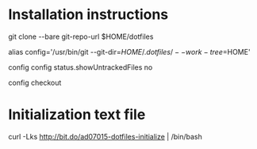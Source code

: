 # Installation instructions

git clone --bare git-repo-url $HOME/dotfiles

alias config='/usr/bin/git --git-dir=$HOME/.dotfiles/ --work-tree=$HOME'

config config status.showUntrackedFiles no

config checkout

# Initialization text file

curl -Lks http://bit.do/ad07015-dotfiles-initialize | /bin/bash
